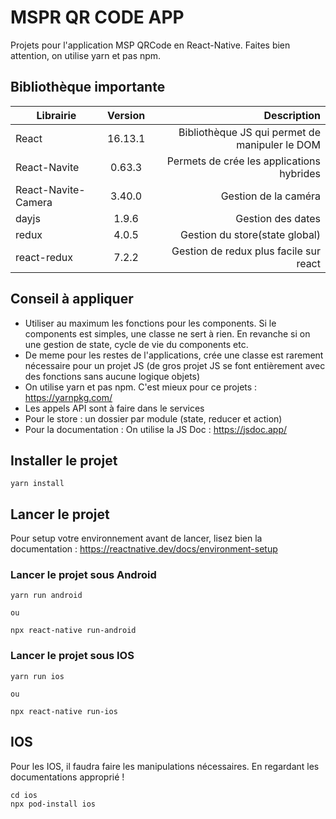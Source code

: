 # MSPR QR CODE APP

Projets pour l'application MSP QRCode en React-Native.
Faites bien attention, on utilise yarn et pas npm.

## Bibliothèque importante

| Librairie           | Version |                                    Description |
| ------------------- | :-----: | ---------------------------------------------: |
| React               | 16.13.1 | Bibliothèque JS qui permet de manipuler le DOM |
| React-Navite        | 0.63.3  |      Permets de crée les applications hybrides |
| React-Navite-Camera | 3.40.0  |                           Gestion de la caméra |
| dayjs               |  1.9.6  |                              Gestion des dates |
| redux               |  4.0.5  |                 Gestion du store(state global) |
| react-redux         |  7.2.2  |         Gestion de redux plus facile sur react |

## Conseil à appliquer

- Utiliser au maximum les fonctions pour les components. Si le components est simples, une classe ne sert à rien. En revanche si on une gestion de state, cycle de vie du components etc. 
- De meme pour les restes de l'applications, crée une classe est rarement nécessaire pour un projet JS (de gros projet JS se font entièrement avec des fonctions sans aucune logique objets)
- On utilise yarn et pas npm. C'est mieux pour ce projets : https://yarnpkg.com/
- Les appels API sont à faire dans le services 
- Pour le store : un dossier par module (state, reducer et action)
- Pour la documentation : On utilise la JS Doc : https://jsdoc.app/

## Installer le projet

```
yarn install
```

## Lancer le projet

Pour setup votre environnement avant de lancer, lisez bien la documentation :
https://reactnative.dev/docs/environment-setup

### Lancer le projet sous Android

```
yarn run android

ou

npx react-native run-android
```

### Lancer le projet sous IOS

```
yarn run ios

ou

npx react-native run-ios
```

## IOS

Pour les IOS, il faudra faire les manipulations nécessaires. En regardant les documentations approprié !

```
cd ios
npx pod-install ios
```
